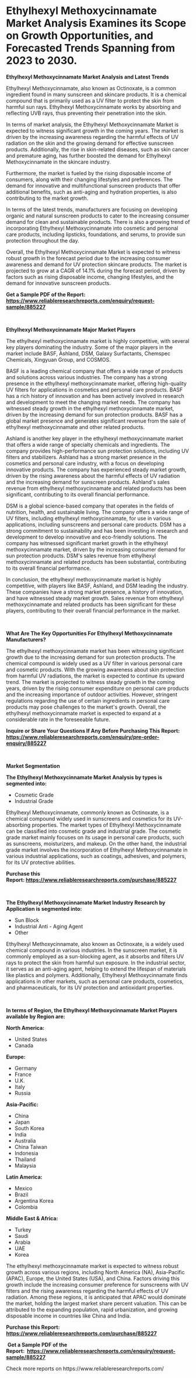 <p><h1>Ethylhexyl Methoxycinnamate Market Analysis Examines its Scope on Growth Opportunities, and Forecasted Trends Spanning from 2023 to 2030.</h1></p><p><strong>Ethylhexyl Methoxycinnamate Market Analysis and Latest Trends</strong></p>
<p><p>Ethylhexyl Methoxycinnamate, also known as Octinoxate, is a common ingredient found in many sunscreen and skincare products. It is a chemical compound that is primarily used as a UV filter to protect the skin from harmful sun rays. Ethylhexyl Methoxycinnamate works by absorbing and reflecting UVB rays, thus preventing their penetration into the skin.</p><p>In terms of market analysis, the Ethylhexyl Methoxycinnamate Market is expected to witness significant growth in the coming years. The market is driven by the increasing awareness regarding the harmful effects of UV radiation on the skin and the growing demand for effective sunscreen products. Additionally, the rise in skin-related diseases, such as skin cancer and premature aging, has further boosted the demand for Ethylhexyl Methoxycinnamate in the skincare industry.</p><p>Furthermore, the market is fueled by the rising disposable income of consumers, along with their changing lifestyles and preferences. The demand for innovative and multifunctional sunscreen products that offer additional benefits, such as anti-aging and hydration properties, is also contributing to the market growth.</p><p>In terms of the latest trends, manufacturers are focusing on developing organic and natural sunscreen products to cater to the increasing consumer demand for clean and sustainable products. There is also a growing trend of incorporating Ethylhexyl Methoxycinnamate into cosmetic and personal care products, including lipsticks, foundations, and serums, to provide sun protection throughout the day.</p><p>Overall, the Ethylhexyl Methoxycinnamate Market is expected to witness robust growth in the forecast period due to the increasing consumer awareness and demand for UV protection skincare products. The market is projected to grow at a CAGR of 14.1% during the forecast period, driven by factors such as rising disposable income, changing lifestyles, and the demand for innovative sunscreen products.</p></p>
<p><strong>Get a Sample PDF of the Report:&nbsp; <a href="https://www.reliableresearchreports.com/enquiry/request-sample/885227">https://www.reliableresearchreports.com/enquiry/request-sample/885227</a></strong></p>
<p>&nbsp;</p>
<p><strong>Ethylhexyl Methoxycinnamate Major Market Players</strong></p>
<p><p>The ethylhexyl methoxycinnamate market is highly competitive, with several key players dominating the industry. Some of the major players in the market include BASF, Ashland, DSM, Galaxy Surfactants, Chemspec Chemicals, Xingyuan Group, and COSMOS.</p><p>BASF is a leading chemical company that offers a wide range of products and solutions across various industries. The company has a strong presence in the ethylhexyl methoxycinnamate market, offering high-quality UV filters for applications in cosmetics and personal care products. BASF has a rich history of innovation and has been actively involved in research and development to meet the changing market needs. The company has witnessed steady growth in the ethylhexyl methoxycinnamate market, driven by the increasing demand for sun protection products. BASF has a global market presence and generates significant revenue from the sale of ethylhexyl methoxycinnamate and other related products.</p><p>Ashland is another key player in the ethylhexyl methoxycinnamate market that offers a wide range of specialty chemicals and ingredients. The company provides high-performance sun protection solutions, including UV filters and stabilizers. Ashland has a strong market presence in the cosmetics and personal care industry, with a focus on developing innovative products. The company has experienced steady market growth, driven by the rising awareness about the harmful effects of UV radiation and the increasing demand for sunscreen products. Ashland's sales revenue from ethylhexyl methoxycinnamate and related products has been significant, contributing to its overall financial performance.</p><p>DSM is a global science-based company that operates in the fields of nutrition, health, and sustainable living. The company offers a wide range of UV filters, including ethylhexyl methoxycinnamate, for use in various applications, including sunscreens and personal care products. DSM has a strong commitment to sustainability and has been investing in research and development to develop innovative and eco-friendly solutions. The company has witnessed significant market growth in the ethylhexyl methoxycinnamate market, driven by the increasing consumer demand for sun protection products. DSM's sales revenue from ethylhexyl methoxycinnamate and related products has been substantial, contributing to its overall financial performance.</p><p>In conclusion, the ethylhexyl methoxycinnamate market is highly competitive, with players like BASF, Ashland, and DSM leading the industry. These companies have a strong market presence, a history of innovation, and have witnessed steady market growth. Sales revenue from ethylhexyl methoxycinnamate and related products has been significant for these players, contributing to their overall financial performance in the market.</p></p>
<p>&nbsp;</p>
<p><strong>What Are The Key Opportunities For Ethylhexyl Methoxycinnamate Manufacturers?</strong></p>
<p><p>The ethylhexyl methoxycinnamate market has been witnessing significant growth due to the increasing demand for sun protection products. The chemical compound is widely used as a UV filter in various personal care and cosmetic products. With the growing awareness about skin protection from harmful UV radiations, the market is expected to continue its upward trend. The market is projected to witness steady growth in the coming years, driven by the rising consumer expenditure on personal care products and the increasing importance of outdoor activities. However, stringent regulations regarding the use of certain ingredients in personal care products may pose challenges to the market's growth. Overall, the ethylhexyl methoxycinnamate market is expected to expand at a considerable rate in the foreseeable future.</p></p>
<p><strong>Inquire or Share Your Questions If Any Before Purchasing This Report: <a href="https://www.reliableresearchreports.com/enquiry/pre-order-enquiry/885227">https://www.reliableresearchreports.com/enquiry/pre-order-enquiry/885227</a></strong></p>
<p>&nbsp;</p>
<p><strong>Market Segmentation</strong></p>
<p><strong>The Ethylhexyl Methoxycinnamate Market Analysis by types is segmented into:</strong></p>
<p><ul><li>Cosmetic Grade</li><li>Industrial Grade</li></ul></p>
<p><p>Ethylhexyl Methoxycinnamate, commonly known as Octinoxate, is a chemical compound widely used in sunscreens and cosmetics for its UV-absorbing properties. The market types of Ethylhexyl Methoxycinnamate can be classified into cosmetic grade and industrial grade. The cosmetic grade market mainly focuses on its usage in personal care products, such as sunscreens, moisturizers, and makeup. On the other hand, the industrial grade market involves the incorporation of Ethylhexyl Methoxycinnamate in various industrial applications, such as coatings, adhesives, and polymers, for its UV protective abilities.</p></p>
<p><strong>Purchase this Report:&nbsp;<a href="https://www.reliableresearchreports.com/purchase/885227">https://www.reliableresearchreports.com/purchase/885227</a></strong></p>
<p>&nbsp;</p>
<p><strong>The Ethylhexyl Methoxycinnamate Market Industry Research by Application is segmented into:</strong></p>
<p><ul><li>Sun Block</li><li>Industrial Anti - Aging Agent</li><li>Other</li></ul></p>
<p><p>Ethylhexyl Methoxycinnamate, also known as Octinoxate, is a widely used chemical compound in various industries. In the sunscreen market, it is commonly employed as a sun-blocking agent, as it absorbs and filters UV rays to protect the skin from harmful sun exposure. In the industrial sector, it serves as an anti-aging agent, helping to extend the lifespan of materials like plastics and polymers. Additionally, Ethylhexyl Methoxycinnamate finds applications in other markets, such as personal care products, cosmetics, and pharmaceuticals, for its UV protection and antioxidant properties.</p></p>
<p>&nbsp;</p>
<p><strong>In terms of Region, the Ethylhexyl Methoxycinnamate Market Players available by Region are:</strong></p>
<p>
    <p> <strong> North America: </strong>
        <ul>
            <li>United States</li>
            <li>Canada</li>
        </ul>
        </p> 
    <p> <strong> Europe: </strong>
        <ul>
            <li>Germany</li>
            <li>France</li>
            <li>U.K.</li>
            <li>Italy</li>
            <li>Russia</li>
        </ul>
        </p> 
    <p> <strong> Asia-Pacific: </strong>
        <ul>
            <li>China</li>
            <li>Japan</li>
            <li>South Korea</li>
            <li>India</li>
            <li>Australia</li>
            <li>China Taiwan</li>
            <li>Indonesia</li>
            <li>Thailand</li>
            <li>Malaysia</li>
        </ul>
        </p> 
    <p> <strong> Latin America: </strong>
        <ul>
            <li>Mexico</li>
            <li>Brazil</li>
            <li>Argentina Korea</li>
            <li>Colombia</li>
        </ul>
        </p> 
    <p> <strong> Middle East & Africa: </strong>
        <ul>
            <li>Turkey</li>
            <li>Saudi</li>
            <li>Arabia</li>
            <li>UAE</li>
            <li>Korea</li>
        </ul>
    </p>
    </p>
<p><p>The ethylhexyl methoxycinnamate market is expected to witness robust growth across various regions, including North America (NA), Asia-Pacific (APAC), Europe, the United States (USA), and China. Factors driving this growth include the increasing consumer preference for sunscreens with UV filters and the rising awareness regarding the harmful effects of UV radiation. Among these regions, it is anticipated that APAC would dominate the market, holding the largest market share percent valuation. This can be attributed to the expanding population, rapid urbanization, and growing disposable income in countries like China and India.</p></p>
<p><strong>Purchase this Report: <a href="https://www.reliableresearchreports.com/purchase/885227">https://www.reliableresearchreports.com/purchase/885227</a></strong></p>
<p>&nbsp;<strong>Get a Sample PDF of the Report:&nbsp;&nbsp;<a href="https://www.reliableresearchreports.com/enquiry/request-sample/885227">https://www.reliableresearchreports.com/enquiry/request-sample/885227</a></strong></p>
<p><strong></strong></p>
<p>Check more reports on https://www.reliableresearchreports.com/</p>